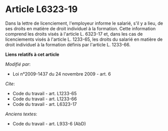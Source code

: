 # Article L6323-19

Dans la lettre de licenciement, l'employeur informe le salarié, s'il y a lieu, de ses droits en matière de droit individuel à
la formation. Cette information comprend les droits visés à l'article L. 6323-17 et, dans les cas de licenciements visés à
l'article L. 1233-65, les droits du salarié en matière de droit individuel à la formation définis par l'article L. 1233-66.

**Liens relatifs à cet article**

_Modifié par_:

  - Loi n°2009-1437 du 24 novembre 2009 - art. 6

_Cite_:

  - Code du travail - art. L1233-65
  - Code du travail - art. L1233-66
  - Code du travail - art. L6323-17

_Anciens textes_:

  - Code du travail - art. L933-6 (AbD)
